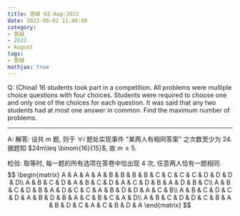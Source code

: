 ```yaml
---
title: 答疑 02-Aug-2022
date: 2022-08-02 11:40:00
category: 
- 答疑
- 2022
- August
tags: 
- 答疑
mathjax: true
---
```


Q: (China) 16 students took part in a competition. All problems were multiple choice questions with four choices. Students were required to choose one and only one of the choices for each question. It was said that any two students had at most one answer in common. Find the maximum number of problems.

***

A: 解答: 设共 $m$ 题, 则于 $\forall i$ 题处实现事件 "某两人有相同答案" 之次数至少为 $24$. 据题知 $24m\leq \binom{16}{15}$, 故 $m\leq 5$.

检验: 取等时, 每一题的所有选项在答卷中恰出现 $4$ 次, 任意两人恰有一题相同.
$$
\begin{matrix}
A & A & A & A & B & B & B & B & C & C & C & C & D & D & D & D\\
A & B & C & D & A & B & C & D & A & C & D & B & A & D & B & C\\
A & B & C & D & B & A & D & C & C & A & B & D & D & A & C & B\\
A & B & C & D & C & D & A & B & D & B & A & C & B & C & A & D\\
A & B & C & D & D & C & B & A & B & D & C & A & C & B & D & A
\end{matrix}
$$

